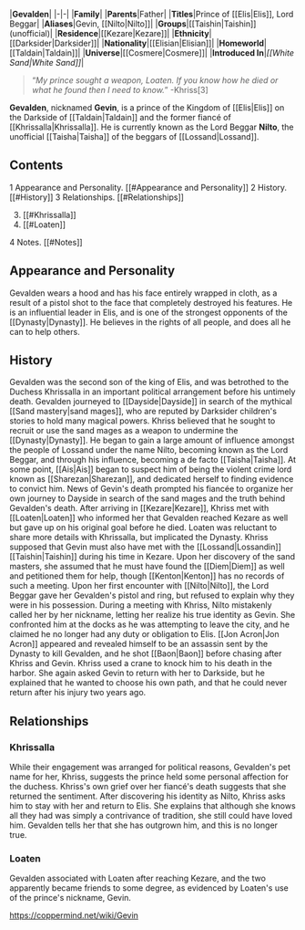 |**Gevalden**|
|-|-|
|**Family**|
|**Parents**|Father|
|**Titles**|Prince of [[Elis\|Elis]], Lord Beggar|
|**Aliases**|Gevin, [[Nilto\|Nilto]]|
|**Groups**|[[Taishin\|Taishin]] (unofficial)|
|**Residence**|[[Kezare\|Kezare]]|
|**Ethnicity**|[[Darksider\|Darksider]]|
|**Nationality**|[[Elisian\|Elisian]]|
|**Homeworld**|[[Taldain\|Taldain]]|
|**Universe**|[[Cosmere\|Cosmere]]|
|**Introduced In**|*[[White Sand\|White Sand]]*|

>“*My prince sought a weapon, Loaten. If you know how he died or what he found then I need to know.*”
\-Khriss[3]


**Gevalden**, nicknamed **Gevin**, is a prince of the Kingdom of [[Elis\|Elis]] on the Darkside of [[Taldain\|Taldain]] and the former fiancé of [[Khrissalla\|Khrissalla]]. He is currently known as the Lord Beggar **Nilto**, the unofficial [[Taisha\|Taisha]] of the beggars of [[Lossand\|Lossand]].

## Contents

1 Appearance and Personality. [[#Appearance and Personality]] 
2 History. [[#History]] 
3 Relationships. [[#Relationships]] 

3. [[#Khrissalla]] 
3. [[#Loaten]] 


4 Notes. [[#Notes]] 


## Appearance and Personality
Gevalden wears a hood and has his face entirely wrapped in cloth, as a result of a pistol shot to the face that completely destroyed his features.
He is an influential leader in Elis, and is one of the strongest opponents of the [[Dynasty\|Dynasty]]. He believes in the rights of all people, and does all he can to help others.

## History
Gevalden was the second son of the king of Elis, and was betrothed to the Duchess Khrissalla in an important political arrangement before his untimely death. Gevalden journeyed to [[Dayside\|Dayside]] in search of the mythical [[Sand mastery\|sand mages]], who are reputed by Darksider children's stories to hold many magical powers. Khriss believed that he sought to recruit or use the sand mages as a weapon to undermine the [[Dynasty\|Dynasty]].
He began to gain a large amount of influence amongst the people of Lossand under the name Nilto, becoming known as the Lord Beggar, and through his influence, becoming a de facto [[Taisha\|Taisha]]. At some point, [[Ais\|Ais]] began to suspect him of being the violent crime lord known as [[Sharezan\|Sharezan]], and dedicated herself to finding evidence to convict him.
News of Gevin's death prompted his fiancée to organize her own journey to Dayside in search of the sand mages and the truth behind Gevalden's death. After arriving in [[Kezare\|Kezare]], Khriss met with [[Loaten\|Loaten]] who informed her that Gevalden reached Kezare as well but gave up on his original goal before he died. Loaten was reluctant to share more details with Khrissalla, but implicated the Dynasty. Khriss supposed that Gevin must also have met with the [[Lossand\|Lossandin]] [[Taishin\|Taishin]] during his time in Kezare. Upon her discovery of the sand masters, she assumed that he must have found the [[Diem\|Diem]] as well and petitioned them for help, though [[Kenton\|Kenton]] has no records of such a meeting. Upon her first encounter with [[Nilto\|Nilto]], the Lord Beggar gave her Gevalden's pistol and ring, but refused to explain why they were in his possession.
During a meeting with Khriss, Nilto mistakenly called her by her nickname, letting her realize his true identity as Gevin. She confronted him at the docks as he was attempting to leave the city, and he claimed he no longer had any duty or obligation to Elis. [[Jon Acron\|Jon Acron]] appeared and revealed himself to be an assassin sent by the Dynasty to kill Gevalden, and he shot [[Baon\|Baon]] before chasing after Khriss and Gevin. Khriss used a crane to knock him to his death in the harbor. She again asked Gevin to return with her to Darkside, but he explained that he wanted to choose his own path, and that he could never return after his injury two years ago.

## Relationships
### Khrissalla
While their engagement was arranged for political reasons, Gevalden's pet name for her, Khriss, suggests the prince held some personal affection for the duchess. Khriss's own grief over her fiancé's death suggests that she returned the sentiment. After discovering his identity as Nilto, Khriss asks him to stay with her and return to Elis. She explains that although she knows all they had was simply a contrivance of tradition, she still could have loved him. Gevalden tells her that she has outgrown him, and this is no longer true.

### Loaten
Gevalden associated with Loaten after reaching Kezare, and the two apparently became friends to some degree, as evidenced by Loaten's use of the prince's nickname, Gevin.



https://coppermind.net/wiki/Gevin